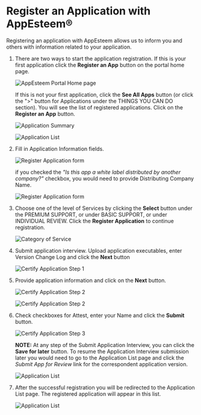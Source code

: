 # Register an Application with AppEsteem®

 Registering an application with AppEsteem allows us to inform you and others with information related to your application.

1. There are two ways to start the application registration. If this is your first application click the **Register an App** button on the portal home page.

    ![AppEsteem Portal Home page](./media/registerApplication_1.png)

    If this is not your first application, click the **See All Apps** button (or click the ">" button for Applications under the THINGS YOU CAN DO section). You will see the list of registered applications. Click on the **Register an App** button.

    ![Application Summary](./media/registerApplication_2.png)

    ![Application List](./media/registerApplication_3.png)

2. Fill in Application Information fields.

    ![Register Application form](./media/registerApplication_4.png)

    if you checked the *"Is this app a white label distributed by another company?"* checkbox, you would need to provide Distributing Company Name. 

     ![Register Application form](./media/registerApplication_14.png)

3. Choose one of the level of Services by clicking the **Select** button under the PREMIUM SUPPORT,  or under BASIC SUPPORT, or under INDIVIDUAL REVIEW. Click the **Register Application** to continue registration.

    ![Category of Service](./media/registerApplication_5.png)

4. Submit application interview. Upload application executables, enter Version Change Log and click the **Next** button

    ![Certify Application Step 1](./media/registerApplication_8.png)

5. Provide application information and click on the **Next** button.

    ![Certify Application Step 2](./media/registerApplication_9.png)

    ![Certify Application Step 2](./media/registerApplication_10.png)

6. Check checkboxes for Attest, enter your Name and click the **Submit** button.

    ![Certify Application Step 3](./media/registerApplication_11.png)

    **NOTE:** At any step of the Submit Application Interview, you can click the **Save for later** button. To resume the Application Interview submission later you would need to go to the Application List page and click the *Submit App for Review* link for the correspondent application version.

    ![Application List](./media/registerApplication_13.png)

7. After the successful registration you will be redirected to the Application List page. The registered application will appear in this list.

    ![Application List](./media/registerApplication_12.png)
